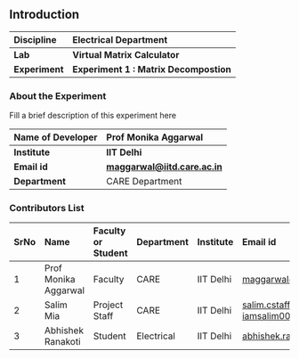 ## Introduction


<b>Discipline | <b> Electrical Department
:--|:--|
<b> Lab | <b> Virtual Matrix Calculator
<b> Experiment|     <b> Experiment 1 : Matrix Decompostion

### About the Experiment 

Fill a brief description of this experiment here

<b>Name of Developer | <b> Prof Monika Aggarwal 
:--|:--|
<b> Institute | <b> IIT Delhi 
<b> Email id|     <b> maggarwal@iitd.care.ac.in 
<b> Department |  CARE Department

### Contributors List

SrNo | Name | Faculty or Student | Department| Institute | Email id
:--|:--|:--|:--|:--|:--|
1 | Prof Monika Aggarwal| Faculty | CARE | IIT Delhi | maggarwal@iitd.care.ac.in
2 | Salim Mia | Project Staff | CARE | IIT Delhi | salim.cstaff@iitd.ac.in iamsalim002@gmail.com
3 | Abhishek Ranakoti | Student | Electrical | IIT Delhi | abhishek.ranakoti@iitd.ee.ac.in
